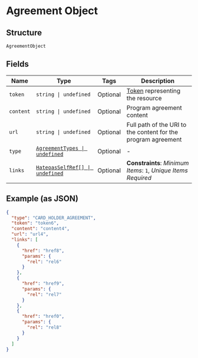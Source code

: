 
# Agreement Object

## Structure

`AgreementObject`

## Fields

| Name | Type | Tags | Description |
|  --- | --- | --- | --- |
| `token` | `string \| undefined` | Optional | [Token](#/rest/models/structures/token) representing the resource |
| `content` | `string \| undefined` | Optional | Program agreement content |
| `url` | `string \| undefined` | Optional | Full path of the URI to the content for the program agreement |
| `type` | [`AgreementTypes \| undefined`](../../doc/models/agreement-types.md) | Optional | - |
| `links` | [`HateoasSelfRef[] \| undefined`](../../doc/models/hateoas-self-ref.md) | Optional | **Constraints**: *Minimum Items*: `1`, *Unique Items Required* |

## Example (as JSON)

```json
{
  "type": "CARD_HOLDER_AGREEMENT",
  "token": "token6",
  "content": "content4",
  "url": "url4",
  "links": [
    {
      "href": "href8",
      "params": {
        "rel": "rel6"
      }
    },
    {
      "href": "href9",
      "params": {
        "rel": "rel7"
      }
    },
    {
      "href": "href0",
      "params": {
        "rel": "rel8"
      }
    }
  ]
}
```

